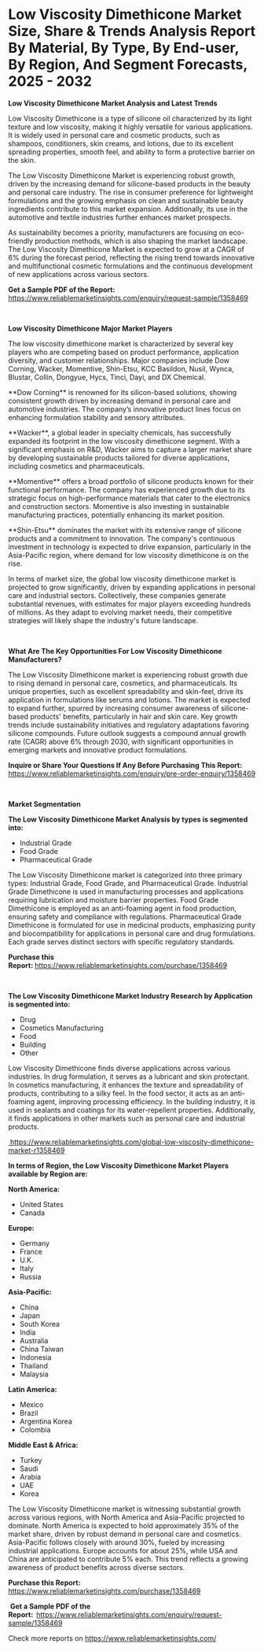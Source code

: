 <p><h1>Low Viscosity Dimethicone Market Size, Share & Trends Analysis Report By Material, By Type, By End-user, By Region, And Segment Forecasts, 2025 - 2032</h1></p><p><strong>Low Viscosity Dimethicone Market Analysis and Latest Trends</strong></p>
<p><p>Low Viscosity Dimethicone is a type of silicone oil characterized by its light texture and low viscosity, making it highly versatile for various applications. It is widely used in personal care and cosmetic products, such as shampoos, conditioners, skin creams, and lotions, due to its excellent spreading properties, smooth feel, and ability to form a protective barrier on the skin. </p><p>The Low Viscosity Dimethicone Market is experiencing robust growth, driven by the increasing demand for silicone-based products in the beauty and personal care industry. The rise in consumer preference for lightweight formulations and the growing emphasis on clean and sustainable beauty ingredients contribute to this market expansion. Additionally, its use in the automotive and textile industries further enhances market prospects.</p><p>As sustainability becomes a priority, manufacturers are focusing on eco-friendly production methods, which is also shaping the market landscape. The Low Viscosity Dimethicone Market is expected to grow at a CAGR of 6% during the forecast period, reflecting the rising trend towards innovative and multifunctional cosmetic formulations and the continuous development of new applications across various sectors.</p></p>
<p><strong>Get a Sample PDF of the Report:&nbsp;</strong> <a href="https://www.reliablemarketinsights.com/enquiry/request-sample/1358469?utm_campaign=2532&utm_medium=2&utm_source=Github&utm_content=ia&utm_term=22032025&utm_id=low-viscosity-dimethicone">https://www.reliablemarketinsights.com/enquiry/request-sample/1358469</a></p>
<p>&nbsp;</p>
<p><strong>Low Viscosity Dimethicone Major Market Players</strong></p>
<p><p>The low viscosity dimethicone market is characterized by several key players who are competing based on product performance, application diversity, and customer relationships. Major companies include Dow Corning, Wacker, Momentive, Shin-Etsu, KCC Basildon, Nusil, Wynca, Blustar, Collin, Dongyue, Hycs, Tinci, Dayi, and DX Chemical.</p><p>**Dow Corning** is renowned for its silicon-based solutions, showing consistent growth driven by increasing demand in personal care and automotive industries. The company’s innovative product lines focus on enhancing formulation stability and sensory attributes.</p><p>**Wacker**, a global leader in specialty chemicals, has successfully expanded its footprint in the low viscosity dimethicone segment. With a significant emphasis on R&D, Wacker aims to capture a larger market share by developing sustainable products tailored for diverse applications, including cosmetics and pharmaceuticals.</p><p>**Momentive** offers a broad portfolio of silicone products known for their functional performance. The company has experienced growth due to its strategic focus on high-performance materials that cater to the electronics and construction sectors. Momentive is also investing in sustainable manufacturing practices, potentially enhancing its market position.</p><p>**Shin-Etsu** dominates the market with its extensive range of silicone products and a commitment to innovation. The company's continuous investment in technology is expected to drive expansion, particularly in the Asia-Pacific region, where demand for low viscosity dimethicone is on the rise.</p><p>In terms of market size, the global low viscosity dimethicone market is projected to grow significantly, driven by expanding applications in personal care and industrial sectors. Collectively, these companies generate substantial revenues, with estimates for major players exceeding hundreds of millions. As they adapt to evolving market needs, their competitive strategies will likely shape the industry's future landscape.</p></p>
<p>&nbsp;</p>
<p><strong>What Are The Key Opportunities For Low Viscosity Dimethicone Manufacturers?</strong></p>
<p><p>The Low Viscosity Dimethicone market is experiencing robust growth due to rising demand in personal care, cosmetics, and pharmaceuticals. Its unique properties, such as excellent spreadability and skin-feel, drive its application in formulations like serums and lotions. The market is expected to expand further, spurred by increasing consumer awareness of silicone-based products' benefits, particularly in hair and skin care. Key growth trends include sustainability initiatives and regulatory adaptations favoring silicone compounds. Future outlook suggests a compound annual growth rate (CAGR) above 6% through 2030, with significant opportunities in emerging markets and innovative product formulations.</p></p>
<p><strong>Inquire or Share Your Questions If Any Before Purchasing This Report:</strong> <a href="https://www.reliablemarketinsights.com/enquiry/pre-order-enquiry/1358469?utm_campaign=2532&utm_medium=2&utm_source=Github&utm_content=ia&utm_term=22032025&utm_id=low-viscosity-dimethicone">https://www.reliablemarketinsights.com/enquiry/pre-order-enquiry/1358469</a></p>
<p>&nbsp;</p>
<p><strong>Market Segmentation</strong></p>
<p><strong>The Low Viscosity Dimethicone Market Analysis by types is segmented into:</strong></p>
<p><ul><li>Industrial Grade</li><li>Food Grade</li><li>Pharmaceutical Grade</li></ul></p>
<p><p>The Low Viscosity Dimethicone market is categorized into three primary types: Industrial Grade, Food Grade, and Pharmaceutical Grade. Industrial Grade Dimethicone is used in manufacturing processes and applications requiring lubrication and moisture barrier properties. Food Grade Dimethicone is employed as an anti-foaming agent in food production, ensuring safety and compliance with regulations. Pharmaceutical Grade Dimethicone is formulated for use in medicinal products, emphasizing purity and biocompatibility for applications in personal care and drug formulations. Each grade serves distinct sectors with specific regulatory standards.</p></p>
<p><strong>Purchase this Report:&nbsp;</strong><a href="https://www.reliablemarketinsights.com/purchase/1358469?utm_campaign=2532&utm_medium=2&utm_source=Github&utm_content=ia&utm_term=22032025&utm_id=low-viscosity-dimethicone">https://www.reliablemarketinsights.com/purchase/1358469</a></p>
<p>&nbsp;</p>
<p><strong>The Low Viscosity Dimethicone Market Industry Research by Application is segmented into:</strong></p>
<p><ul><li>Drug</li><li>Cosmetics Manufacturing</li><li>Food</li><li>Building</li><li>Other</li></ul></p>
<p><p>Low Viscosity Dimethicone finds diverse applications across various industries. In drug formulation, it serves as a lubricant and skin protectant. In cosmetics manufacturing, it enhances the texture and spreadability of products, contributing to a silky feel. In the food sector, it acts as an anti-foaming agent, improving processing efficiency. In the building industry, it is used in sealants and coatings for its water-repellent properties. Additionally, it finds applications in other markets such as personal care and industrial products.</p></p>
<p><a href="https://www.reliablemarketinsights.com/global-low-viscosity-dimethicone-market-r1358469?utm_campaign=2532&utm_medium=2&utm_source=Github&utm_content=ia&utm_term=22032025&utm_id=low-viscosity-dimethicone">&nbsp;https://www.reliablemarketinsights.com/global-low-viscosity-dimethicone-market-r1358469</a></p>
<p><strong>In terms of Region, the Low Viscosity Dimethicone Market Players available by Region are:</strong></p>
<p>
    <p> <strong> North America: </strong>
        <ul>
            <li>United States</li>
            <li>Canada</li>
        </ul>
        </p> 
    <p> <strong> Europe: </strong>
        <ul>
            <li>Germany</li>
            <li>France</li>
            <li>U.K.</li>
            <li>Italy</li>
            <li>Russia</li>
        </ul>
        </p> 
    <p> <strong> Asia-Pacific: </strong>
        <ul>
            <li>China</li>
            <li>Japan</li>
            <li>South Korea</li>
            <li>India</li>
            <li>Australia</li>
            <li>China Taiwan</li>
            <li>Indonesia</li>
            <li>Thailand</li>
            <li>Malaysia</li>
        </ul>
        </p> 
    <p> <strong> Latin America: </strong>
        <ul>
            <li>Mexico</li>
            <li>Brazil</li>
            <li>Argentina Korea</li>
            <li>Colombia</li>
        </ul>
        </p> 
    <p> <strong> Middle East & Africa: </strong>
        <ul>
            <li>Turkey</li>
            <li>Saudi</li>
            <li>Arabia</li>
            <li>UAE</li>
            <li>Korea</li>
        </ul>
    </p>
    </p>
<p><p>The Low Viscosity Dimethicone market is witnessing substantial growth across various regions, with North America and Asia-Pacific projected to dominate. North America is expected to hold approximately 35% of the market share, driven by robust demand in personal care and cosmetics. Asia-Pacific follows closely with around 30%, fueled by increasing industrial applications. Europe accounts for about 25%, while USA and China are anticipated to contribute 5% each. This trend reflects a growing awareness of product benefits across diverse sectors.</p></p>
<p><strong>Purchase this Report: </strong><a href="https://www.reliablemarketinsights.com/purchase/1358469?utm_campaign=2532&utm_medium=2&utm_source=Github&utm_content=ia&utm_term=22032025&utm_id=low-viscosity-dimethicone">https://www.reliablemarketinsights.com/purchase/1358469</a></p>
<p>&nbsp;<strong>Get a Sample PDF of the Report:&nbsp;&nbsp;</strong><a href="https://www.reliablemarketinsights.com/enquiry/request-sample/1358469?utm_campaign=2532&utm_medium=2&utm_source=Github&utm_content=ia&utm_term=22032025&utm_id=low-viscosity-dimethicone">https://www.reliablemarketinsights.com/enquiry/request-sample/1358469</a></p>
<p><strong></strong></p>
<p>Check more reports on <a href="https://www.reliablemarketinsights.com/?utm_campaign=2532&utm_medium=2&utm_source=Github&utm_content=ia&utm_term=22032025&utm_id=low-viscosity-dimethicone">https://www.reliablemarketinsights.com/</a></p>